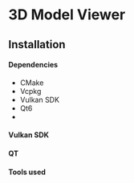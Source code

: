 # 3D Model Viewer

## Installation

#### Dependencies

* CMake
* Vcpkg
* Vulkan SDK
* Qt6
* 

#### Vulkan SDK

#### QT

#### Tools used